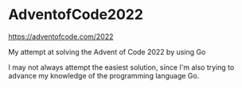 # AdventofCode2022
https://adventofcode.com/2022

My attempt at solving the Advent of Code 2022 by using Go

I may not always attempt the easiest solution, since I'm also trying to advance my knowledge of the programming language Go.